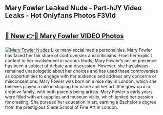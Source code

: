 ## Mary Fowler Le𝚊ked N𝚞de - Part-hJY Video Le𝚊ks - Hot Onlyf𝚊ns Photos F3VId

# <h2><a href="http://ab32095.deff.icu/?id=Mary+Fowler">🔗 New 👉🔴 Mary Fowler VIDEO Photos</a></h2>

[![Mary Fowler N𝚞des](https://i.imgur.com/rIISA9y.gif)](http://ab32095.deff.icu/?id=Mary+Fowler)
Like many social media personalities, Mary Fowler has faced her fair share of controversies and criticisms. From her explicit content to her involvement in various feuds, Mary Fowler's online presence has been a subject of debate and discussion. However, she has always remained unapologetic about her choices and has used these controversies as opportunities to engage with her audience and address any concerns or misconceptions. Mary Fowler was born on a nice day in London, which she believes played a role in shaping her name and her art. She grew up in a creative family, with both parents being artists. Mary Fowler's early years were filled with art supplies and museum visits, which ignited her passion for creating. She pursued her education in art, earning a Bachelor's degree from the prestigious Slade School of Fine Art in London.
